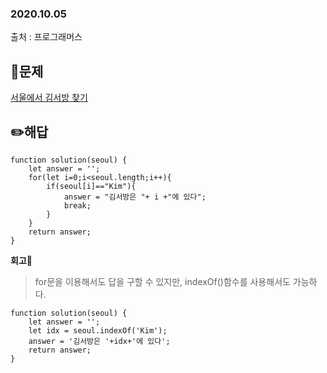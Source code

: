 ### 2020.10.05

출처 : 프로그래머스

## 📝문제

[서울에서 김서방 찾기](https://programmers.co.kr/learn/courses/30/lessons/12919)

## ✏️해답

```
function solution(seoul) {
    let answer = '';
    for(let i=0;i<seoul.length;i++){
        if(seoul[i]=="Kim"){
            answer = "김서방은 "+ i +"에 있다";
            break;
        }
    }
    return answer;
}

```

**회고🧐**

> for문을 이용해서도 답을 구할 수 있지만, indexOf()함수를 사용해서도 가능하다.

```
function solution(seoul) {
    let answer = '';
    let idx = seoul.indexOf('Kim');
    answer = '김서방은 '+idx+'에 있다';
    return answer;
}
```